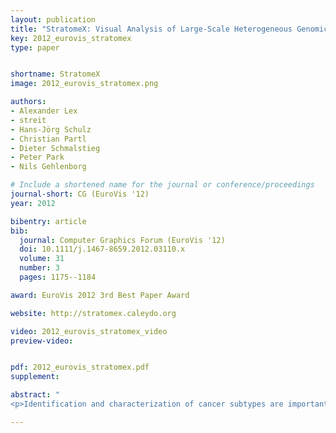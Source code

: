 ```yaml
---
layout: publication
title: "StratomeX: Visual Analysis of Large-Scale Heterogeneous Genomics Data for Cancer Subtype Characterization"
key: 2012_eurovis_stratomex
type: paper


shortname: StratomeX
image: 2012_eurovis_stratomex.png

authors: 
- Alexander Lex
- streit
- Hans-Jörg Schulz
- Christian Partl
- Dieter Schmalstieg
- Peter Park
- Nils Gehlenborg

# Include a shortened name for the journal or conference/proceedings
journal-short: CG (EuroVis '12)
year: 2012

bibentry: article
bib:
  journal: Computer Graphics Forum (EuroVis '12)
  doi: 10.1111/j.1467-8659.2012.03110.x
  volume: 31
  number: 3
  pages: 1175--1184

award: EuroVis 2012 3rd Best Paper Award

website: http://stratomex.caleydo.org

video: 2012_eurovis_stratomex_video
preview-video: 


pdf: 2012_eurovis_stratomex.pdf
supplement:

abstract: "
<p>Identification and characterization of cancer subtypes are important areas of research that are based on the integrated analysis of multiple heterogeneous genomics datasets. Since there are no tools supporting this process, much of this work is done using ad-hoc scripts and static plots, which is inefficient and limits visual exploration of the data. To address this, we have developed StratomeX, an integrative visualization tool that allows investigators to explore the relationships of candidate subtypes across multiple genomic data types such as gene expression, DNA methylation, or copy number data. StratomeX represents datasets as columns and subtypes as bricks in these columns. Ribbons between the columns connect bricks to show subtype relationships across datasets. Drill-down features enable detailed exploration. StratomeX provides insights into the functional and clinical implications of candidate subtypes by employing small multiples, which allow investigators to assess the effect of subtypes on molecular pathways or outcomes such as patient survival. As the configuration of viewing parameters in such a multi-dataset, multi-view scenario is complex, we propose a meta visualization and configuration interface for dataset dependencies and data-view relationships. StratomeX is developed in close collaboration with domain experts. We describe case studies that illustrate how investigators used the tool to explore subtypes in large datasets and demonstrate how they efficiently replicated findings from the literature and gained new insights into the data.</p>"

---
```



